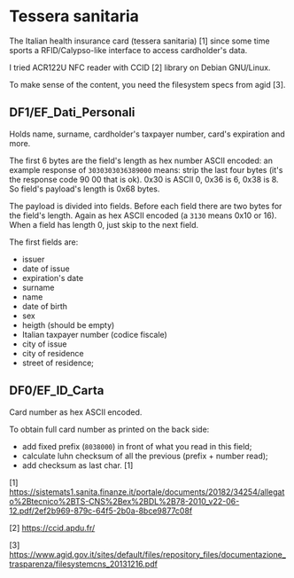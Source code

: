 # Tessera sanitaria

The Italian health insurance card (tessera sanitaria) [1] since some time sports a RFID/Calypso-like interface to access cardholder's data.

I tried ACR122U NFC reader with CCID [2] library on Debian GNU/Linux. 

To make sense of the content, you need the filesystem specs from agid [3].

## DF1/EF_Dati_Personali

Holds name, surname, cardholder's taxpayer number, card's expiration and more.

The first 6 bytes are the field's length as hex number ASCII encoded: an 
example response of `3030303036389000` means: strip the last four bytes 
(it's the response code 90 00 that is ok). 0x30 is ASCII 0, 
0x36 is 6, 0x38 is 8. So field's payload's length is 0x68 bytes. 

The payload is divided into fields. Before each field there are two bytes
 for the field's length. Again as hex ASCII encoded (a `3130` means 0x10 or
  16). When a field has length 0, just skip to the next field.
  
The first fields are: 
- issuer 
- date of issue 
- expiration's date 
- surname
- name
- date of birth
- sex
- heigth (should be empty) 
- Italian taxpayer number (codice fiscale)
- city of issue
- city of residence
- street of residence;

## DF0/EF_ID_Carta
 
Card number as hex ASCII encoded. 

To obtain full card number as 
printed on the back side:
* add fixed prefix (`8038000`) in front of 
what you read in this field;
* calculate luhn checksum of 
all the previous (prefix + number read);
* add checksum as last char. [1]
  
  
[1] https://sistemats1.sanita.finanze.it/portale/documents/20182/34254/allegato%2Btecnico%2BTS-CNS%2Bex%2BDL%2B78-2010_v22-06-12.pdf/2ef2b969-879c-64f5-2b0a-8bce9877c08f

[2] https://ccid.apdu.fr/

[3] https://www.agid.gov.it/sites/default/files/repository_files/documentazione_trasparenza/filesystemcns_20131216.pdf